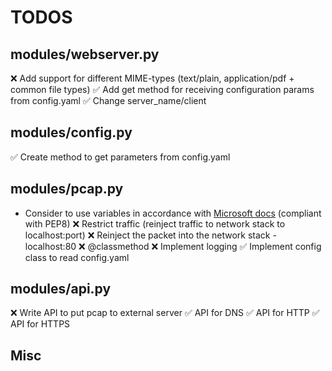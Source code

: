 # TODOS



modules/webserver.py
---------------
:x: Add support for different MIME-types (text/plain, application/pdf + common file types)
:white_check_mark: Add get method for receiving configuration params from config.yaml
:white_check_mark: Change server_name/client

modules/config.py
---------------
:white_check_mark: Create method to get parameters from config.yaml

modules/pcap.py
---------------
* Consider to use variables in accordance with [Microsoft docs](https://docs.microsoft.com/en-us/windows/win32/api/psapi/nf-psapi-getprocessimagefilenamew) (compliant with PEP8)
:x: Restrict traffic (reinject traffic to network stack to localhost:port)
:x: Reinject the packet into the network stack - localhost:80
:x: @classmethod
:x: Implement logging
:white_check_mark: Implement config class to read config.yaml

modules/api.py
---------------
:x: Write API to put pcap to external server
:white_check_mark: API for DNS
:white_check_mark: API for HTTP
:white_check_mark: API for HTTPS

Misc
---------------

